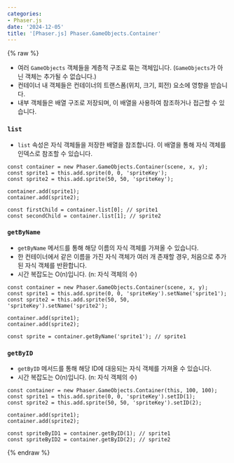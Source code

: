 ```yaml
---
categories:
- Phaser.js
date: '2024-12-05'
title: '[Phaser.js] Phaser.GameObjects.Container'
---
```


{% raw %}
- 여러 `GameObjects` 객체들을 계층적 구조로 묶는 객체입니다. (`GameObjects`가 아닌 객체는 추가될 수 없습니다.)
- 컨테이너 내 객체들은 컨테이너의 트랜스폼(위치, 크기, 회전) 요소에 영향을 받습니다.
- 내부 객체들은 배열 구조로 저장되며, 이 배열을 사용하여 참조하거나 접근할 수 있습니다.

### `list`
- `list` 속성은 자식 객체들을 저장한 배열을 참조합니다. 이 배열을 통해 자식 객체를 인덱스로 참조할 수 있습니다.

```
const container = new Phaser.GameObjects.Container(scene, x, y);
const sprite1 = this.add.sprite(0, 0, 'spriteKey');
const sprite2 = this.add.sprite(50, 50, 'spriteKey');

container.add(sprite1);
container.add(sprite2);

const firstChild = container.list[0]; // sprite1
const secondChild = container.list[1]; // sprite2
```

### `getByName`
- `getByName` 메서드를 통해 해당 이름의 자식 객체를 가져올 수 있습니다.
- 한 컨테이너에서 같은 이름을 가진 자식 객체가 여러 개 존재할 경우, 처음으로 추가된 자식 객체를 반환합니다.
- 시간 복잡도는 O(n)입니다. (n: 자식 객체의 수)

```
const container = new Phaser.GameObjects.Container(scene, x, y);
const sprite1 = this.add.sprite(0, 0, 'spriteKey').setName('sprite1');
const sprite2 = this.add.sprite(50, 50, 'spriteKey').setName('sprite2');

container.add(sprite1);
container.add(sprite2);

const sprite = container.getByName('sprite1'); // sprite1
```

### `getByID`
- `getByID` 메서드를 통해 해당 ID에 대응되는 자식 객체를 가져올 수 있습니다.
- 시간 복잡도는 O(n)입니다. (n: 자식 객체의 수)

```
const container = new Phaser.GameObjects.Container(this, 100, 100);
const sprite1 = this.add.sprite(0, 0, 'spriteKey').setID(1);
const sprite2 = this.add.sprite(50, 50, 'spriteKey').setID(2);

container.add(sprite1);
container.add(sprite2);

const spriteByID1 = container.getByID(1); // sprite1
const spriteByID2 = container.getByID(2); // sprite2
```
{% endraw %}
